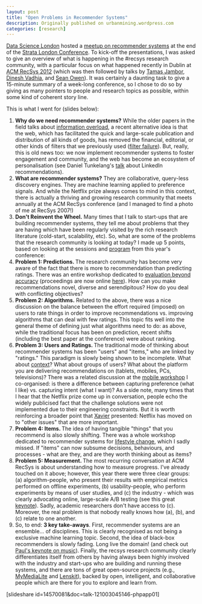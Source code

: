 ```yaml
---
layout: post
title: "Open Problems in Recommender Systems"
description: Originally published on urbanmining.wordpress.com
categories: [research]
---
```


<a href="http://datasciencelondon.org/">Data Science London</a> hosted a <a href="http://www.meetup.com/Data-Science-London/events/83256112/">meetup on recommender systems</a> at the end of the <a href="http://strataconf.com/strataeu">Strata London Conference</a>. To kick-off the presentations, I was asked to give an overview of what is happening in the #recsys research community, with a particular focus on what happened recently in Dublin at <a href="http://recsys.acm.org/2012/">ACM RecSys 2012</a> (which was then followed by talks by <a href="http://www0.cs.ucl.ac.uk/staff/t.jambor/">Tamas Jambor</a>, <a href="www.xyggy.com">Dinesh Vadhia</a>, and <a href="http://myrrix.com/">Sean Owen</a>). It was certainly a daunting task to give a 15-minute summary of a week-long conference, so I chose to do so by giving as many pointers to people and research topics as possible, within some kind of coherent story line.

This is what I went for (slides below):
<ol>
	<li><strong>Why do we need recommender systems?</strong> While the older papers in the field talks about <a href="http://en.wikipedia.org/wiki/Information_overload">information overload</a>, a recent alternative idea is that the web, which has facilitated the quick and large-scale publication and distribution of all kinds of goods, has removed the financial, editorial, or other kinds of filters that we previously used (<a href="http://www.youtube.com/watch?v=LabqeJEOQyI">filter failure</a>). But, really, this is old news too: we now implement recommender systems to foster engagement and community, and the web has become an ecosystem of personalisation (see Daniel Tunkelang's <a href="http://thenoisychannel.com/2012/09/16/linkedin-presentations-at-recsys-2012/">talk</a> about LinkedIn recommendations).</li>
	<li><strong>What are recommender systems?</strong> They are collaborative, query-less discovery engines. They are machine learning applied to preference signals. And while the Netflix prize always comes to mind in this context, there is actually a thriving and growing research community that meets annually at the ACM RecSys conference (and I managed to find a photo of me at RecSys 2007!)</li>
	<li><strong>Don't Reinvent the Wheel.</strong> Many times that I talk to start-ups that are building recommender systems, they tell me about problems that they are having which have been regularly visited by the rich research literature (cold-start, scalability, etc). So, what are some of the problems that the research community is looking at today? I made up 5 points, based on looking at the sessions and <a href="http://recsys.acm.org/2012/program.html">program</a> from this year's conference:</li>
	<li><strong>Problem 1: Predictions. </strong>The research community has become very aware of the fact that there is more to recommendation than predicting ratings. There was an entire workshop dedicated to <a href="http://ir.ii.uam.es/rue2012/">evaluation beyond accuracy</a> (proceedings are now online <a href="http://ceur-ws.org/Vol-910/">here</a>). How can you make recommendations novel, diverse and serendipitous? How do you deal with conflicting objectives?</li>
	<li><strong>Problem 2: Algorithms.</strong> Related to the above, there was a nice discussion on the balance between the effort required (imposed) on users to rate things in order to improve recommendations vs. improving algorithms that can deal with few ratings. This topic fits well into the general theme of defining just what algorithms need to do: as above, while the traditional focus has been on prediction, recent shifts (including the best paper at the conference) were about ranking.</li>
	<li><strong>Problem 3: Users and Ratings. </strong>The traditional mode of thinking about recommender systems has been "users" and "items," who are linked by "ratings." This paradigm is slowly being shown to be incomplete. What about <a href="http://cars-workshop.org/">context</a>? What about groups of users? What about the platform you are delivering recommendations on (tablets, mobiles, PCs, televisions)? There was a related discussion at the <a href="http://loca.mobilelifecentre.org/">mobile workshop</a> I co-organised: is there a difference between capturing preference (what I like) vs. capturing intent (what I want)? As a side note, many times that I hear that the Netflix prize come up in conversation, people echo the widely publicised fact that the challenge solutions were not implemented due to their engineering constraints. But it is worth reinforcing a broader point that <a href="http://twitter.com/xamat">Xavier</a> presented: Netflix has moved on to "other issues" that are more important.</li>
	<li><strong>Problem 4: Items. </strong>The idea of having tangible "things" that you recommend is also slowly shifting. There was a whole workshop dedicated to recommender systems for <a href="http://pc57724.uni-regensburg.de/lifestyleChange/">lifestyle change</a>, which I sadly missed. If "items" can now subsume decisions, behaviours, and processes - what are they, and are they worth thinking about as items?</li>
	<li><strong>Problem 5: Measurement. </strong>The most recurring conversation at ACM RecSys is about understanding how to measure progress. I've already touched on it above; however, this year there were three clear groups: (a) algorithm-people, who present their results with empirical metrics performed on offline experiments, (b) usability-people, who perform experiments by means of user studies, and (c) the industry - which was clearly advocating online, large-scale A/B testing (see this great <a href="http://www.exp-platform.com/Pages/2012RecSys.aspx">keynote</a>). Sadly, academic researchers don't have access to (c). Moreover, the real problem is that nobody really knows how (a), (b), and (c) relate to one another.</li>
	<li>So, to end: <strong>3 key take-aways</strong>. First, recommender systems are an ensemble... of disciplines. This is clearly recognised as not being a exclusive machine learning topic. Second, the idea of black-box recommenders is slowly fading. Long live the domain! (and check out <a href="http://www.slideshare.net/plamere/ive-got-10-million-songs-in-my-pocket-now-what">Paul's keynote on music</a>). Finally, the recsys research community clearly differentiates itself from others by having always been highly involved with the industry and start-ups who are building and running these systems, and there are tons of great open-source projects (e.g., <a href="http://www.ismll.uni-hildesheim.de/mymedialite/">MyMediaLite</a> and <a href="http://lenskit.grouplens.org/">Lenskit</a>), backed by open, intelligent, and collaborative people which are there for you to explore and learn from.</li>
</ol>
[slideshare id=14570081&amp;doc=talk-121003045146-phpapp01]

